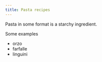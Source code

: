 ```yaml
---
title: Pasta recipes
---
```

Pasta in some format is a starchy ingredient.

Some examples

* orzo
* farfalle
* linguini
